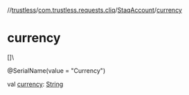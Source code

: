 //[trustless](../../../index.md)/[com.trustless.requests.cliq](../index.md)/[StaqAccount](index.md)/[currency](currency.md)

# currency

[]\

@SerialName(value = &quot;Currency&quot;)

val [currency](currency.md): [String](https://kotlinlang.org/api/latest/jvm/stdlib/kotlin/-string/index.html)
